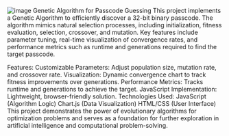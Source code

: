 ![image](https://github.com/user-attachments/assets/966d08de-60dd-4115-966f-bf99004059b1)
Genetic Algorithm for Passcode Guessing
This project implements a Genetic Algorithm to efficiently discover a 32-bit binary passcode. The algorithm mimics natural selection processes, including initialization, fitness evaluation, selection, crossover, and mutation. Key features include parameter tuning, real-time visualization of convergence rates, and performance metrics such as runtime and generations required to find the target passcode.

Features:
Customizable Parameters: Adjust population size, mutation rate, and crossover rate.
Visualization: Dynamic convergence chart to track fitness improvements over generations.
Performance Metrics: Tracks runtime and generations to achieve the target.
JavaScript Implementation: Lightweight, browser-friendly solution.
Technologies Used:
JavaScript (Algorithm Logic)
Chart.js (Data Visualization)
HTML/CSS (User Interface)
This project demonstrates the power of evolutionary algorithms for optimization problems and serves as a foundation for further exploration in artificial intelligence and computational problem-solving.
